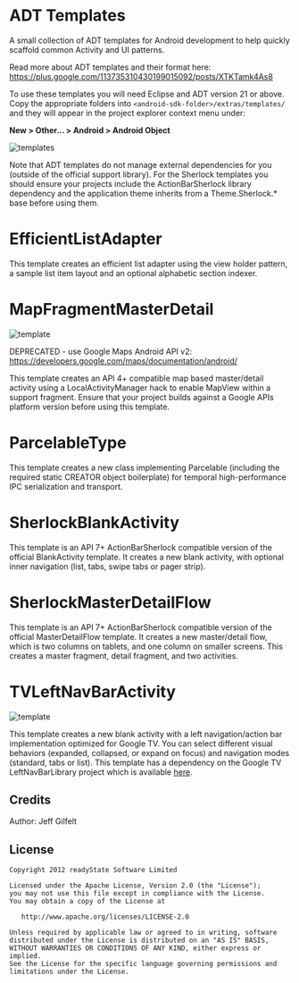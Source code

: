 ADT Templates
=============

A small collection of ADT templates for Android development to help quickly scaffold common Activity and UI patterns.

Read more about ADT templates and their format here: https://plus.google.com/113735310430199015092/posts/XTKTamk4As8 

To use these templates you will need Eclipse and ADT version 21 or above. Copy the appropriate folders into `<android-sdk-folder>/extras/templates/` and they will appear in the project explorer context menu under: 

**New > Other... > Android > Android Object**

![templates](http://jeffgilfelt.com/img/templates.png "templates")

Note that ADT templates do not manage external dependencies for you (outside of the official support library). For the Sherlock templates you should ensure your projects include the ActionBarSherlock library dependency and the application theme inherits from a Theme.Sherlock.* base before using them.

EfficientListAdapter
====================

This template creates an efficient list adapter using the view holder pattern, a sample list item layout and an optional alphabetic section indexer.

MapFragmentMasterDetail
=======================

![template](http://jeffgilfelt.com/img/map_template2.png "template")

DEPRECATED - use Google Maps Android API v2: https://developers.google.com/maps/documentation/android/

This template creates an API 4+ compatible map based master/detail activity using a LocalActivityManager hack to enable MapView within a support fragment. Ensure that your project builds against a Google APIs platform version before using this template. 

ParcelableType
==============

This template creates a new class implementing Parcelable (including the required static CREATOR object boilerplate) for temporal high-performance IPC serialization and transport.

SherlockBlankActivity
=====================

This template is an API 7+ ActionBarSherlock compatible version of the official BlankActivity template. It creates a new blank activity, with optional inner navigation (list, tabs, swipe tabs or pager strip).

SherlockMasterDetailFlow
========================

This template is an API 7+ ActionBarSherlock compatible version of the official MasterDetailFlow template. It creates a new master/detail flow, which is two columns on tablets, and one column on smaller screens. This creates a master fragment, detail fragment, and two activities.

TVLeftNavBarActivity
====================

![template](http://jeffgilfelt.com/img/tv_template.png "template")

This template creates a new blank activity with a left navigation/action bar implementation optimized for Google TV. You can select different visual behaviors (expanded, collapsed, or expand on focus) and navigation modes (standard, tabs or list). This template has a dependency on the Google TV LeftNavBarLibrary project which is available [here](http://code.google.com/p/googletv-android-samples/).



Credits
-------

Author: Jeff Gilfelt

License
-------

    Copyright 2012 readyState Software Limited

    Licensed under the Apache License, Version 2.0 (the "License");
    you may not use this file except in compliance with the License.
    You may obtain a copy of the License at

       http://www.apache.org/licenses/LICENSE-2.0

    Unless required by applicable law or agreed to in writing, software
    distributed under the License is distributed on an "AS IS" BASIS,
    WITHOUT WARRANTIES OR CONDITIONS OF ANY KIND, either express or implied.
    See the License for the specific language governing permissions and
    limitations under the License.
